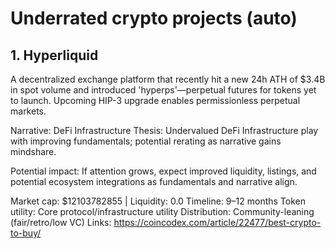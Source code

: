 # Underrated crypto projects (auto)

## 1. Hyperliquid 
A decentralized exchange platform that recently hit a new 24h ATH of $3.4B in spot volume and introduced 'hyperps'—perpetual futures for tokens yet to launch. Upcoming HIP-3 upgrade enables permissionless perpetual markets.

Narrative: DeFi Infrastructure
Thesis: Undervalued DeFi Infrastructure play with improving fundamentals; potential rerating as narrative gains mindshare.

Potential impact: If attention grows, expect improved liquidity, listings, and potential ecosystem integrations as fundamentals and narrative align.

Market cap: $12103782855 | Liquidity: 0.0
Timeline: 9–12 months
Token utility: Core protocol/infrastructure utility
Distribution: Community-leaning (fair/retro/low VC)
Links: https://coincodex.com/article/22477/best-crypto-to-buy/
